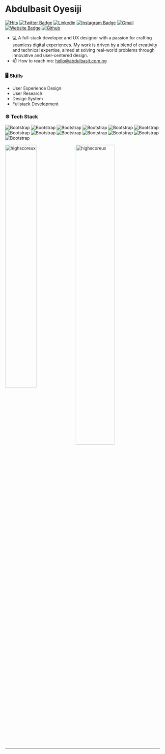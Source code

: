 # Abdulbasit Oyesiji

[![Hits](https://hits.seeyoufarm.com/api/count/incr/badge.svg?url=https%3A%2F%2Fgithub.com%2Fhighscoreux%2Fhighscoreux&count_bg=%2379C83D&title_bg=%23555555&icon=&icon_color=%23E7E7E7&title=Profile+Views&edge_flat=false)](https://hits.seeyoufarm.com)
[![Twitter Badge](https://img.shields.io/badge/-Twitter-1da1f2?labelColor=1da1f2&logo=twitter&logoColor=white&link=https://twitter.com/ux_abdulbasit)](https://twitter.com/ux_abdulbasit)
[![Linkedin](https://img.shields.io/badge/-LinkedIn-blue?style=flat&logo=Linkedin&logoColor=white)](https://www.linkedin.com/in/abdulbasit-oyesiji/)
[![Instagram Badge](https://img.shields.io/badge/-Instagram-purple?logo=instagram&logoColor=white&link=https://instagram.com/ux_abdulbasit/)](https://www.instagram.com/ux_abdulbasit)
[![Gmail](https://img.shields.io/badge/-Gmail-c14438?style=flat&logo=Gmail&logoColor=white)](mailto:boyesiji@gmail.com)
[![Website Badge](https://img.shields.io/badge/-Website-c14438?style=flat&logo=Google-Chrome&logoColor=white&link=https://www.abdul-basit.com.ng)](https://www.abdul-basit.com.ng)
[![Github](https://img.shields.io/github/followers/highscoreux?label=Follow&style=social)](https://github.com/highscoreux)

- 💻 A full-stack developer and UX designer with a passion for crafting seamless digital experiences. My work is driven by a blend of creativity and technical expertise, aimed at solving real-world problems through innovative and user-centered design.
- 📫 How to reach me: hello@abdulbasit.com.ng


### 🖥 Skills

- User Experience Design
- User Research
- Design System
- Fullstack Development
### ⚙️ Tech Stack

![Bootstrap](https://img.shields.io/badge/-Typescript-05122A?style=social&logo=Typescript&color=353535) ![Bootstrap](https://img.shields.io/badge/-Javascript-05122A?style=social&logo=Javascript&color=353535) ![Bootstrap](https://img.shields.io/badge/-Next.js-05122A?style=social&logo=Next.js&color=353535) ![Bootstrap](https://img.shields.io/badge/-Git-05122A?style=social&logo=Git&color=353535) ![Bootstrap](https://img.shields.io/badge/-Supabase-05122A?style=social&logo=Supabase&color=353535) ![Bootstrap](https://img.shields.io/badge/-MongoDB-05122A?style=social&logo=MongoDB&color=353535) ![Bootstrap](https://img.shields.io/badge/-React-05122A?style=social&logo=React&color=353535) ![Bootstrap](https://img.shields.io/badge/-Node.js-05122A?style=social&logo=Node.js&color=353535) ![Bootstrap](https://img.shields.io/badge/-Express-05122A?style=social&logo=Express&color=353535) ![Bootstrap](https://img.shields.io/badge/-Tailwindcss-05122A?style=social&logo=Tailwindcss&color=353535) ![Bootstrap](https://img.shields.io/badge/-Figma-05122A?style=social&logo=Figma&color=353535) ![Bootstrap](https://img.shields.io/badge/-Redux-05122A?style=social&logo=Redux&color=353535) ![Bootstrap](https://img.shields.io/badge/-Electron-05122A?style=social&logo=Electron&color=353535)

<div>
  <img width="45%" align="left" src="https://github-readme-stats.vercel.app/api/top-langs?username=highscoreux&show_icons=true&locale=en&layout=compact" alt="highscoreux" />
  <img width="50%"  src="https://github-readme-streak-stats.herokuapp.com/?user=highscoreux&" alt="highscoreux" />
</div>


---
